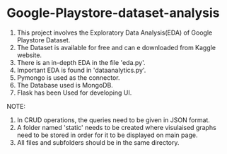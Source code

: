 # Google-Playstore-dataset-analysis

1. This project involves the Exploratory Data Analysis(EDA) of Google Playstore Dataset.
2. The Dataset is available for free and can e downloaded from Kaggle website.
3. There is an in-depth EDA in the file 'eda.py'.
4. Important EDA is found in 'dataanalytics.py'.
5. Pymongo is used as the connector.
6. The Database used is MongoDB.
7. Flask has been Used for developing UI.


NOTE:
1. In CRUD operations, the queries need to be given in JSON format.
2. A folder named 'static' needs to be created where visulaised graphs need to be stored in order for it to be displayed on main page.
3. All files and subfolders should be in the same directory.

